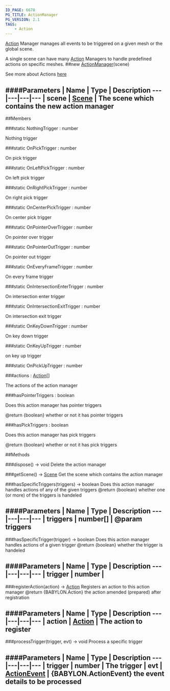 ```yaml
---
ID_PAGE: 6678
PG_TITLE: ActionManager
PG_VERSION: 2.1
TAGS:
    - Action
---
```


 [Action](page.php?p=6663) Manager manages all events to be triggered on a given mesh or the global scene.

A single scene can have many [Action](page.php?p=6663) Managers to handle predefined actions on specific meshes.
##new [ActionManager](page.php?p=6678)(scene)



See more about Actions [here](https://github.com/BabylonJS/Babylon.js/wiki/How-to-use-Actions)




####Parameters
 | Name | Type | Description
---|---|---|---
 | scene | [Scene](page.php?p=6662) | The scene which contains the new action manager
---

##Members

###static NothingTrigger : number




Nothing trigger



###static OnPickTrigger : number




On pick trigger



###static OnLeftPickTrigger : number




On left pick trigger



###static OnRightPickTrigger : number




On right pick trigger



###static OnCenterPickTrigger : number




On center pick trigger



###static OnPointerOverTrigger : number




On pointer over trigger



###static OnPointerOutTrigger : number




On pointer out trigger



###static OnEveryFrameTrigger : number




On every frame trigger



###static OnIntersectionEnterTrigger : number




On intersection enter trigger



###static OnIntersectionExitTrigger : number




On intersection exit trigger



###static OnKeyDownTrigger : number




On key down trigger



###static OnKeyUpTrigger : number




on key up trigger



###static OnPickUpTrigger : number


###actions : [Action](page.php?p=6663)[]




The actions of the action manager



###hasPointerTriggers : boolean


Does this action manager has pointer triggers

@return {boolean} whether or not it has pointer triggers

###hasPickTriggers : boolean


Does this action manager has pick triggers

@return {boolean} whether or not it has pick triggers



##Methods

###dispose() &rarr; void
Delete the action manager






###getScene() &rarr; [Scene](page.php?p=6662)
Get the scene which contains the action manager






###hasSpecificTriggers(triggers) &rarr; boolean
Does this action manager handles actions of any of the given triggers
@return {boolean} whether one (or more) of the triggers is handeled

####Parameters
 | Name | Type | Description
---|---|---|---
 | triggers | number[] | @param triggers
---

###hasSpecificTrigger(trigger) &rarr; boolean
Does this action manager handles actions of a given trigger
@return {boolean} whether the trigger is handeled

####Parameters
 | Name | Type | Description
---|---|---|---
 | trigger | number | 
---

###registerAction(action) &rarr; [Action](page.php?p=6663)
Registers an action to this action manager
@return {BABYLON.Action} the action amended (prepared) after registration

####Parameters
 | Name | Type | Description
---|---|---|---
 | action | [Action](page.php?p=6663) | The action to register
---

###processTrigger(trigger, evt) &rarr; void
Process a specific trigger

####Parameters
 | Name | Type | Description
---|---|---|---
 | trigger | number | The trigger
 | evt | [ActionEvent](page.php?p=6677) | {BABYLON.ActionEvent} the event details to be processed
---
